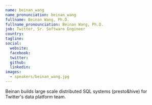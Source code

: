 ```yaml
---
name: beinan_wang
name_pronunciation: beinan_wang
fullname: Beinan Wang, Ph.D.
fullname_pronounciation: Beinan Wang, Ph.D.
job: Twitter, Sr. Software Engineer
country: 
tagline: 
social:
  website:
  facebook:
  twitter:
  github: 
  linkedin: 
images:
  - speakers/beinan_wang.jpg
---
```


Beinan builds large scale distributed SQL systems (presto&hive) for Twitter's data platform team.